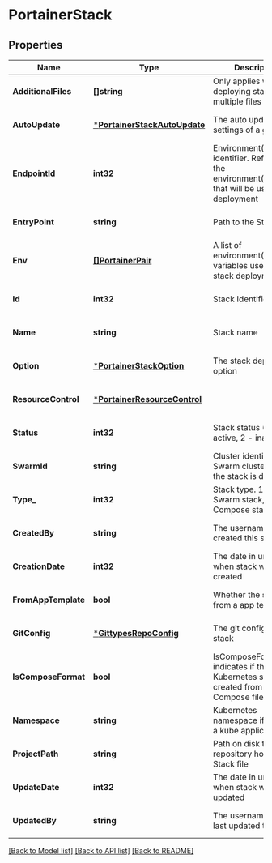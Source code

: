 # PortainerStack

## Properties
Name | Type | Description | Notes
------------ | ------------- | ------------- | -------------
**AdditionalFiles** | **[]string** | Only applies when deploying stack with multiple files | [optional] [default to null]
**AutoUpdate** | [***PortainerStackAutoUpdate**](portainer.StackAutoUpdate.md) | The auto update settings of a git stack | [optional] [default to null]
**EndpointId** | **int32** | Environment(Endpoint) identifier. Reference the environment(endpoint) that will be used for deployment | [optional] [default to null]
**EntryPoint** | **string** | Path to the Stack file | [optional] [default to null]
**Env** | [**[]PortainerPair**](portainer.Pair.md) | A list of environment(endpoint) variables used during stack deployment | [optional] [default to null]
**Id** | **int32** | Stack Identifier | [optional] [default to null]
**Name** | **string** | Stack name | [optional] [default to null]
**Option** | [***PortainerStackOption**](portainer.StackOption.md) | The stack deployment option | [optional] [default to null]
**ResourceControl** | [***PortainerResourceControl**](portainer.ResourceControl.md) |  | [optional] [default to null]
**Status** | **int32** | Stack status (1 - active, 2 - inactive) | [optional] [default to null]
**SwarmId** | **string** | Cluster identifier of the Swarm cluster where the stack is deployed | [optional] [default to null]
**Type_** | **int32** | Stack type. 1 for a Swarm stack, 2 for a Compose stack | [optional] [default to null]
**CreatedBy** | **string** | The username which created this stack | [optional] [default to null]
**CreationDate** | **int32** | The date in unix time when stack was created | [optional] [default to null]
**FromAppTemplate** | **bool** | Whether the stack is from a app template | [optional] [default to null]
**GitConfig** | [***GittypesRepoConfig**](gittypes.RepoConfig.md) | The git config of this stack | [optional] [default to null]
**IsComposeFormat** | **bool** | IsComposeFormat indicates if the Kubernetes stack is created from a Docker Compose file | [optional] [default to null]
**Namespace** | **string** | Kubernetes namespace if stack is a kube application | [optional] [default to null]
**ProjectPath** | **string** | Path on disk to the repository hosting the Stack file | [optional] [default to null]
**UpdateDate** | **int32** | The date in unix time when stack was last updated | [optional] [default to null]
**UpdatedBy** | **string** | The username which last updated this stack | [optional] [default to null]

[[Back to Model list]](../README.md#documentation-for-models) [[Back to API list]](../README.md#documentation-for-api-endpoints) [[Back to README]](../README.md)


